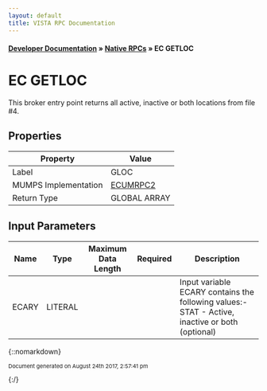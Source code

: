 ```yaml
---
layout: default
title: VISTA RPC Documentation
---
```


#### [Developer Documentation](../index) &#187; [Native RPCs](TableOfContents) &#187; EC GETLOC<br/>
# EC GETLOC

This broker entry point returns all active, inactive or both locations from file #4.

## Properties

Property | Value
--- | ---
Label | GLOC
MUMPS Implementation | [ECUMRPC2](http://code.osehra.org/dox/Routine_ECUMRPC2_source.html)
Return Type | GLOBAL ARRAY


## Input Parameters

Name | Type | Maximum Data Length | Required | Description
--- | --- | --- | --- | ---
ECARY | LITERAL |  |  | Input variable ECARY contains the following values:-   STAT   - Active, inactive or both (optional)



{::nomarkdown} <br/><p style="font-size: 11px">Document generated on August 24th 2017, 2:57:41 pm</p>{:/}